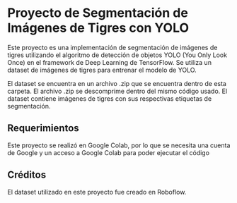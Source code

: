 # Proyecto de Segmentación de Imágenes de Tigres con YOLO

Este proyecto es una implementación de segmentación de imágenes de tigres utilizando el algoritmo de detección de objetos YOLO (You Only Look Once) en el framework de Deep Learning de TensorFlow. Se utiliza un dataset de imágenes de tigres para entrenar el modelo de YOLO.

El dataset se encuentra en un archivo .zip que se encuentra dentro de esta carpeta. El archivo .zip se descomprime dentro del mismo código usado. El dataset contiene imágenes de tigres con sus respectivas etiquetas de segmentación.

## Requerimientos

Este proyecto se realizó en Google Colab, por lo que se necesita una cuenta de Google y un acceso a Google Colab para poder ejecutar el código


## Créditos
El dataset utilizado en este proyecto fue creado en Roboflow.
